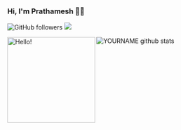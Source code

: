 <!--
**pratt3000/pratt3000** is a ✨ _special_ ✨ repository because its `README.md` (this file) appears on your GitHub profile.
-->
### Hi, I'm Prathamesh 👋🏾   
![GitHub followers](https://img.shields.io/github/followers/pratt3000?label=Follow&style=social)
![](https://komarev.com/ghpvc/?username=your-github-pratt3000&color=blueviolet)


<img align="left" src="https://raw.githubusercontent.com/pratt3000/pratt3000/master/sher.gif"  width="200" height="195" alt="Hello!">

![YOURNAME github stats](https://github-readme-stats.vercel.app/api?username=pratt3000&show_icons=true&hide_border=true)




